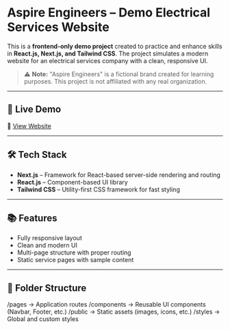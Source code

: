 # Aspire Engineers – Demo Electrical Services Website

This is a **frontend-only demo project** created to practice and enhance skills in **React.js, Next.js, and Tailwind CSS**. The project simulates a modern website for an electrical services company with a clean, responsive UI.

> ⚠️ **Note:** "Aspire Engineers" is a fictional brand created for learning purposes. This project is not affiliated with any real organization.

---

## 🚀 Live Demo

🔗 [View Website](https://aspire-engineers.vercel.app/)

---

## 🛠️ Tech Stack

- **Next.js** – Framework for React-based server-side rendering and routing
- **React.js** – Component-based UI library
- **Tailwind CSS** – Utility-first CSS framework for fast styling

---

## 📚 Features

- Fully responsive layout
- Clean and modern UI
- Multi-page structure with proper routing
- Static service pages with sample content

---

## 📁 Folder Structure

/pages → Application routes
/components → Reusable UI components (Navbar, Footer, etc.)
/public → Static assets (images, icons, etc.)
/styles → Global and custom styles
